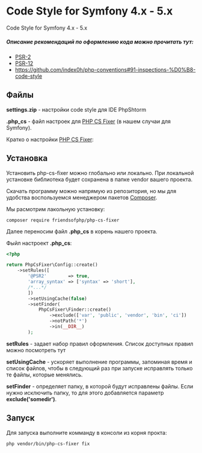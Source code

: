 Code Style for Symfony 4.x - 5.x
================================
Code Style for Symfony 4.x - 5.x

##### Описание рекомендаций по оформлению кода можно прочитать тут: 

- [PSR-2](https://www.php-fig.org/psr/psr-2/)
- [PSR-12](https://www.php-fig.org/psr/psr-12/)
- https://github.com/index0h/php-conventions#91-inspections-%D0%B8-code-style

Файлы
------
**settings.zip** - настройки code style для IDE PhpShtorm

**.php_cs** - файл настроек для [PHP CS Fixer](https://cs.symfony.com/) (в нашем случаи для Symfony).

Кратко о настройки [PHP CS Fixer](https://cs.symfony.com/):

Установка
---------
Установить php-cs-fixer можно глобально или локально. При локальной установке библиотека будет сохранена в папке vendor вашего проекта.

Cкачать программу можно напрямую из репозитория, но мы для удобства воспользуемся менеджером пакетов [Composer](http://getcomposer.org/download/).

Мы расмотрим лакольную установку:
```
composer require friendsofphp/php-cs-fixer
```

Далее переносим файл **.php_cs** в корень нашего проекта.

Фыйл настроект **.php_cs**:

```php
<?php

return PhpCsFixer\Config::create()
    ->setRules([
        '@PSR2'        => true,
        'array_syntax' => ['syntax' => 'short'],
        /*...*/
        ])
        ->setUsingCache(false)
        ->setFinder(
            PhpCsFixer\Finder::create()
                ->exclude(['var', 'public', 'vendor', 'bin', 'ci'])
                ->notPath('*')
                ->in(__DIR__)
        );

```
**setRules** - задает набор правил оформления. Список доступных правил можно посмотреть тут

**setUsingCache** - ускоряет выполнение программы, запоминая время и список файлов, чтобы в следующий раз при запуске исправлять только те файлы, которые менялись. 

**setFinder** - определяет папку, в которой будут исправлены файлы. Если нужно исключить папку, то для этого добавляется параметр **exclude('somedir')**.

Запуск
------
Для запуска выполните комманду в консоли из корня прокта:
```
php vendor/bin/php-cs-fixer fix
```